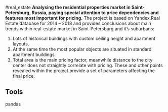 #real_estate
**Analysing the residential properties market in Saint-Petersburg, Russia, paying special attention to price dependencies and features most important for pricing.**
The project is based on Yandex.Real Estate database for 2014 – 2018 and provides conclusions about main trends within real-estate market in Saint-Petersburg and it’s suburbans:
1. Lots of historical buildings with custom ceiling height and apartment layouts.
2. At the same time the most popular objects are situated in standard apartment buildings.
3. Total area is the main pricing factor, meanwhile distance to the city center does not straightly correlate with pricing.
These and other points revealed within the project provide a set of parameters affecting the final price.
## Tools
pandas